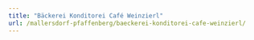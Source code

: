 ```yaml
---
title: "Bäckerei Konditorei Café Weinzierl"
url: /mallersdorf-pfaffenberg/baeckerei-konditorei-cafe-weinzierl/
---
```

